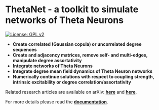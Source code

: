 # ThetaNet - a toolkit to simulate networks of Theta Neurons
[![License: GPL v2](https://img.shields.io/badge/License-GPLv2-blue.svg)](https://www.gnu.org/licenses/gpl-2.0.html)
* __Create correlated (Gaussian copula) or uncorrelated degree sequences__
* __Create and adjacency matrices, remove self- and multi-edges, manipulate degree assortativity__
* __Integrate networks of Theta Neurons__
* __Integrate degree mean field dynamics of Theta Neuron networks__
* __Numerically continue solutions with respect to coupling strength, intrinsic excitability or degree correlation/assortativity__


 Related research articles are available on arXiv: [__here__](https://arxiv.org/abs/2004.00240) and [__here__](https://arxiv.org/abs/2004.00206).


For more details please read the [__documentation__](https://github.com/cblasche/ThetaNet/blob/master/doc/doc_ThetaNet.pdf).
